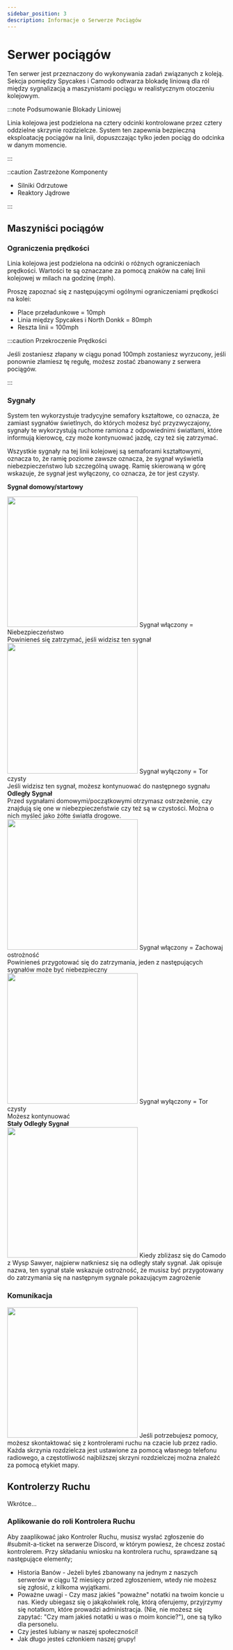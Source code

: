 ```yaml
---
sidebar_position: 3
description: Informacje o Serwerze Pociągów
---
```


# Serwer pociągów

Ten serwer jest przeznaczony do wykonywania zadań związanych z koleją. Sekcja pomiędzy Spycakes i Camodo odtwarza blokadę liniową dla ról między sygnalizacją a maszynistami pociągu w realistycznym otoczeniu kolejowym.

:::note Podsumowanie Blokady Liniowej

Linia kolejowa jest podzielona na cztery odcinki kontrolowane przez cztery oddzielne skrzynie rozdzielcze. System ten zapewnia bezpieczną eksploatację pociągów na linii, dopuszczając tylko jeden pociąg do odcinka w danym momencie.

:::

::caution Zastrzeżone Komponenty

- Silniki Odrzutowe
- Reaktory Jądrowe

:::

## Maszyniści pociągów

### Ograniczenia prędkości

Linia kolejowa jest podzielona na odcinki o różnych ograniczeniach prędkości. Wartości te są oznaczane za pomocą znaków na całej linii kolejowej w milach na godzinę (mph).

Proszę zapoznać się z następującymi ogólnymi ograniczeniami prędkości na kolei:
- Place przeładunkowe = 10mph
- Linia między Spycakes i North Donkk = 80mph
- Reszta linii = 100mph

:::caution Przekroczenie Prędkości

Jeśli zostaniesz złapany w ciągu ponad 100mph zostaniesz wyrzucony, jeśli ponownie złamiesz tę regułę, możesz zostać zbanowany z serwera pociągów.

:::

### Sygnały

System ten wykorzystuje tradycyjne semafory kształtowe, co oznacza, że zamiast sygnałów świetlnych, do których możesz być przyzwyczajony, sygnały te wykorzystują ruchome ramiona z odpowiednimi światłami, które informują kierowcę, czy może kontynuować jazdę, czy też się zatrzymać.

Wszystkie sygnały na tej linii kolejowej są semaforami kształtowymi, oznacza to, że ramię poziome zawsze oznacza, że sygnał wyświetla niebezpieczeństwo lub szczególną uwagę. Ramię skierowaną w górę wskazuje, że sygnał jest wyłączony, co oznacza, że tor jest czysty.

<b>Sygnał domowy/startowy</b>

<div class="flex-vcenter mb-1">
    <img src="/img/trainsrv/trainsrvredsignal.png" width="300px"/>
    Sygnał włączony = Niebezpieczeństwo<br/>
    Powinieneś się zatrzymać, jeśli widzisz ten sygnał
  </div>
  <div class="flex-vcenter mb-1">
    <img src="/img/trainsrv/trainsrvgreensignal.png" width="300px"/>
    Sygnał wyłączony = Tor czysty<br/>
    Jeśli widzisz ten sygnał, możesz kontynuować do następnego sygnału
  </div>
<b>Odległy Sygnał</b><br/> Przed sygnałami domowymi/początkowymi otrzymasz ostrzeżenie, czy znajdują się one w niebezpieczeństwie czy też są w czystości. Można o nich myśleć jako żółte światła drogowe.
  <div class="flex-vcenter mb-1">
    <img src="/img/trainsrv/trainsrvyellowsignal1.png" width="300px"/>
    Sygnał włączony = Zachowaj ostrożność<br/>
    Powinieneś przygotować się do zatrzymania, jeden z następujących sygnałów może być niebezpieczny
  </div>
  <div class="flex-vcenter mb-1">
    <img src="/img/trainsrv/trainsrvyellowsignal2.png" width="300px"/>
    Sygnał wyłączony = Tor czysty<br/>
    Możesz kontynuować
  </div>
<b>Stały Odległy Sygnał</b>
  <div class="flex-vcenter mb-1">
    <img src="/img/trainsrv/trainsrvyellowsignal3.png" width="300px"/>
    Kiedy zbliżasz się do Camodo z Wysp Sawyer, najpierw natkniesz się na odległy stały sygnał. Jak opisuje nazwa, ten sygnał stale wskazuje ostrożność, że musisz być przygotowany do zatrzymania się na następnym sygnale pokazującym zagrożenie
  </div>

### Komunikacja

  <div class="flex-vcenter mb-1">
    <img src="/img/trainsrv/trainsrvcommbox.png" width="300px"/>
    Jeśli potrzebujesz pomocy, możesz skontaktować się z kontrolerami ruchu na czacie lub przez radio. Każda skrzynia rozdzielcza jest ustawione za pomocą własnego telefonu radiowego, a częstotliwość najbliższej skrzyni rozdzielczej można znaleźć za pomocą etykiet mapy.
  </div>

## Kontrolerzy Ruchu

Wkrótce...

### Aplikowanie do roli Kontrolera Ruchu

Aby zaaplikować jako Kontroler Ruchu, musisz wysłać zgłoszenie do [<a class="discord-text">#submit-a-ticket</a>](discord://discord.com/channels/710922135580835950/846373509470748722) na serwerze Discord, w którym powiesz, że chcesz zostać kontrolerem. Przy składaniu wniosku na kontrolera ruchu, sprawdzane są następujące elementy;
- Historia Banów - Jeżeli byłeś zbanowany na jednym z naszych serwerów w ciągu 12 miesięcy przed zgłoszeniem, wtedy nie możesz się zgłosić, z kilkoma wyjątkami.
- Poważne uwagi - Czy masz jakieś "poważne" notatki na twoim koncie u nas. Kiedy ubiegasz się o jakąkolwiek rolę, którą oferujemy, przyjrzymy się notatkom, które prowadzi administracja. (Nie, nie możesz się zapytać: "Czy mam jakieś notatki u was o moim koncie?"), one są tylko dla personelu.
- Czy jesteś lubiany w naszej społeczności!
- Jak długo jesteś członkiem naszej grupy!



